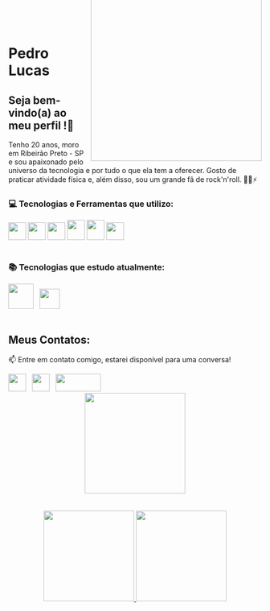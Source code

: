 <img align="right" style="margin-top:-70px" src="https://sdk.bitmoji.com/render/panel/10207747-102752074142_4-s5-v1.png?transparent=1&palette=1&scale=2" width="340" height="340" >

<h1>Pedro Lucas</h1>
<h2> Seja bem-vindo(a) ao meu perfil !👋</h2>
<div>
  <p>Tenho 20 anos, moro em Ribeirão Preto - SP e sou apaixonado pelo universo da tecnologia e por tudo o que ela tem a oferecer. Gosto de praticar atividade física e, além disso, sou um grande fã de rock'n'roll. 🤘🏻⚡</p></div>

<h3>💻 Tecnologias e Ferramentas que utilizo:</h3>
<code><img src="https://cdn.jsdelivr.net/gh/devicons/devicon/icons/html5/html5-original.svg" width="35" height="35"/></code>
<code><img src="https://cdn.jsdelivr.net/gh/devicons/devicon/icons/css3/css3-original.svg" width="35" height="35"/></code>
<code><img src="https://cdn.jsdelivr.net/gh/devicons/devicon/icons/javascript/javascript-original.svg" width="35" height="35"/></code>
<code><img src="https://cdn.jsdelivr.net/gh/devicons/devicon/icons/git/git-original.svg" width="35" height="40"/></code>
<code><img src="https://cdn.jsdelivr.net/gh/devicons/devicon/icons/github/github-original.svg" width="35" height="40"/></code>
<code><img src="https://cdn.jsdelivr.net/gh/devicons/devicon/icons/figma/figma-original.svg" width="35" height="35"/></code>

</br>
</br>

<h3>📚 Tecnologias que estudo atualmente:</h3>
<div display="inline-block">
<img src="https://cdn.jsdelivr.net/gh/devicons/devicon/icons/salesforce/salesforce-original.svg" width="50" height="50"/>
&nbsp;
<img src= "https://upload.wikimedia.org/wikipedia/commons/thumb/c/cf/New_Power_BI_Logo.svg/600px-New_Power_BI_Logo.svg.png?20210102182532" width="40" height="40"/>
</div>

</br>

<h2>Meus Contatos:</h2> 
<div><p>📫 Entre em contato comigo, estarei disponível para uma conversa!</p></div>

<div>
<a href="https://www.instagram.com/ferreira_pedrolucas/" target="_blank"><img loading="lazy" src="https://upload.wikimedia.org/wikipedia/commons/thumb/e/e7/Instagram_logo_2016.svg/132px-Instagram_logo_2016.svg.png?20210403190622" width="35" height="35" target="_blank"></a>
&nbsp;
<a href="https://www.linkedin.com/in/pedro-lucas-ferreira-marques/" target="_blank"><img loading="lazy" src="https://upload.wikimedia.org/wikipedia/commons/thumb/8/81/LinkedIn_icon.svg/2048px-LinkedIn_icon.svg.png" width="35" height="35" target="_blank"></a>
&nbsp; 
<a href = "mailto:marquespedrolucas4@gmail.com"><img loading="lazy" src="https://upload.wikimedia.org/wikipedia/commons/0/0a/Gmail_logo.png?20201023123349" width="90" height="35" target="_blank"></a>
</div>

<div align="center">
  <img src="https://media.tenor.com/azZCJ2YpsGgAAAAi/programming.gif" width="200">
</div>

</br>
</br>

<div align="center">
<a href="https://github.com/Pedrolucas-stack">
<img loading="lazy" height="180em" src="https://github-readme-stats.vercel.app/api/top-langs/?username=Pedrolucas-stack&layout=compact&langs_count=7&theme=dark"/>
</a>
<a href="https://github.com/Pedrolucas-stack">
<img loading="lazy" height="180em" src="https://github-readme-stats.vercel.app/api?username=Pedrolucas-stack&theme=dark&show_icons=true"/>
</a>
</div>
          
